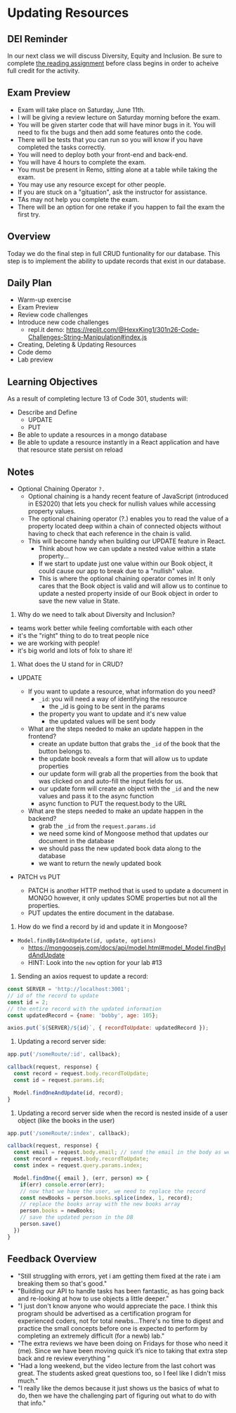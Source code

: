 # Updating Resources

## DEI Reminder

In our next class we will discuss Diversity, Equity and Inclusion.  Be sure to complete [the reading assignment](https://codefellows.github.io/code-301-guide/curriculum/class-14/DISCUSSION) before class begins in order to acheive full credit for the activity.

## Exam Preview

- Exam will take place on Saturday, June 11th.
- I will be giving a review lecture on Saturday morning before the exam.
- You will be given starter code that will have minor bugs in it. You will need to fix the bugs and then add some features onto the code.
- There will be tests that you can run so you will know if you have completed the tasks correctly.
- You will need to deploy both your front-end and back-end.
- You will have 4 hours to complete the exam.
- You must be present in Remo, sitting alone at a table while taking the exam.
- You may use any resource except for other people.
- If you are stuck on a "gituation", ask the instructor for assistance.
- TAs may not help you complete the exam.
- There will be an option for one retake if you happen to fail the exam the first try.

## Overview

Today we do the final step in full CRUD funtionality for our database. This step is to implement the ability to update records that exist in our database.

## Daily Plan

- Warm-up exercise
- Exam Preview
- Review code challenges
- Introduce new code challenges
  - repl.it demo: <https://replit.com/@HexxKing1/301n26-Code-Challenges-String-Manipulation#index.js>
- Creating, Deleting & Updating Resources
- Code demo
- Lab preview

## Learning Objectives

As a result of completing lecture 13 of Code 301, students will:

- Describe and Define
  - UPDATE
  - PUT
- Be able to update a resources in a mongo database
- Be able to update a resource instantly in a React application and have that resource state persist on reload

## Notes

- Optional Chaining Operator `?.`
  - Optional chaining is a handy recent feature of JavaScript (introduced in ES2020) that lets you check for nullish values while accessing property values.
  - The optional chaining operator (?.) enables you to read the value of a property located deep within a chain of connected objects without having to check that each reference in the chain is valid.
  - This will become handy when building our UPDATE feature in React.
    - Think about how we can update a nested value within a state property...
    - If we start to update just one value within our Book object, it could cause our app to break due to a "nullish" value.
    - This is where the optional chaining operator comes in! It only cares that the Book object is valid and will allow us to continue to update a nested property inside of our Book object in order to save the new value in State.

1. Why do we need to talk about Diversity and Inclusion?

- teams work better while feeling comfortable with each other
- it's the "right" thing to do to treat people nice
- we are working with people!
- it's big world and lots of folx to share it!

1. What does the U stand for in CRUD?

- UPDATE
  - If you want to update a resource, what information do you need?
    - `_id`: you will need a way of identifying the resource
      - the _id is going to be sent in the params
    - the property you want to update and it's new value
      - the updated values will be sent body
  - What are the steps needed to make an update happen in the frontend?
    - create an update button that grabs the `_id` of the book that the button belongs to.
    - the update book reveals a form that will allow us to update properties
    - our update form will grab all the properties from the book that was clicked on and auto-fill the input fields for us.
    - our update form will create an object with the `_id` and the new values and pass it to the async function
    - async function to PUT the request.body to the URL
  - What are the steps needed to make an update happen in the backend?
    - grab the `_id` from the `request.params.id`
    - we need some kind of Mongoose method that updates our document in the database
    - we should pass the new updated book data along to the database
    - we want to return the newly updated book

- PATCH vs PUT
  - PATCH is another HTTP method that is used to update a document in MONGO however, it only updates SOME properties but not all the properties.
  - PUT updates the entire document in the database.

1. How do we find a record by id and update it in Mongoose?

- `Model.findByIdAndUpdate(id, update, options)`
  - <https://mongoosejs.com/docs/api/model.html#model_Model.findByIdAndUpdate>
  - HINT: Look into the `new` option for your lab #13

1. Sending an axios request to update a record:
  ```javaScript
  const SERVER = 'http://localhost:3001';
  // id of the record to update
  const id = 2;
  // the entire record with the updated information
  const updatedRecord = {name: 'bobby', age: 105};

  axios.put(`${SERVER}/${id}`, { recordToUpdate: updatedRecord });
  ```

1. Updating a record server side:
  ```javaScript
  app.put('/someRoute/:id', callback);

  callback(request, response) {
    const record = request.body.recordToUpdate;
    const id = request.params.id;

    Model.findOneAndUpdate(id, record);
  }
  ```

1. Updating a record server side when the record is nested inside of a user object (like the books in the user)
  ```javaScript
  app.put('/someRoute/:index', callback);

  callback(request, response) {
    const email = request.body.email; // send the email in the body as well as the record
    const record = request.body.recordToUpdate;
    const index = request.query.params.index;

    Model.findOne({ email }, (err, person) => {
      if(err) console.error(err);
      // now that we have the user, we need to replace the record
      const newBooks = person.books.splice(index, 1, record);
      // replace the books array with the new books array
      person.books = newBooks;
      // save the updated person in the DB
      person.save()
    })
  }
  ```

## Feedback Overview

- "Still struggling with errors, yet i am getting them fixed at the rate i am breaking them so that's good."
- "Building our API to handle tasks has been fantastic, as has going back and re-looking at how to use objects a little deeper."
- "I just don't know anyone who would appreciate the pace. I think this program should be advertised as a certification program for experienced coders, not for total newbs...There's no time to digest and practice the small concepts before one is expected to perform by completing an extremely difficult (for a newb) lab."
- "The extra reviews we have been doing on Fridays for those who need it (me). Since we have been moving quick it’s nice to taking that extra step back and re review everything "
- "Had a long weekend, but the video lecture from the last cohort was great. The students asked great questions too, so I feel like I didn't miss much."
- "I really like the demos because it just shows us the basics of what to do, then we have the challenging part of figuring out what to do with that info."
